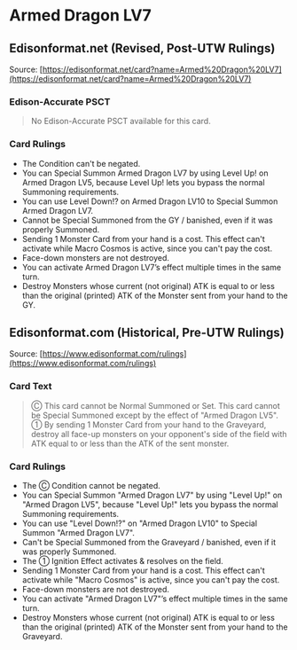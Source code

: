 # Armed Dragon LV7

## Edisonformat.net (Revised, Post-UTW Rulings)

Source: [https://edisonformat.net/card?name=Armed%20Dragon%20LV7](https://edisonformat.net/card?name=Armed%20Dragon%20LV7)

### Edison-Accurate PSCT

> No Edison-Accurate PSCT available for this card.

### Card Rulings

*   The Condition can't be negated.
*   You can Special Summon Armed Dragon LV7 by using Level Up! on Armed Dragon LV5, because Level Up! lets you bypass the normal Summoning requirements.
*   You can use Level Down!? on Armed Dragon LV10 to Special Summon Armed Dragon LV7.
*   Cannot be Special Summoned from the GY / banished, even if it was properly Summoned.
*   Sending 1 Monster Card from your hand is a cost. This effect can't activate while Macro Cosmos is active, since you can't pay the cost.
*   Face-down monsters are not destroyed.
*   You can activate Armed Dragon LV7’s effect multiple times in the same turn.
*   Destroy Monsters whose current (not original) ATK is equal to or less than the original (printed) ATK of the Monster sent from your hand to the GY.


## Edisonformat.com (Historical, Pre-UTW Rulings)

Source: [https://www.edisonformat.com/rulings](https://www.edisonformat.com/rulings)

### Card Text

> Ⓒ This card cannot be Normal Summoned or Set. This card cannot be Special Summoned except by the effect of "Armed Dragon LV5". ① By sending 1 Monster Card from your hand to the Graveyard, destroy all face-up monsters on your opponent's side of the field with ATK equal to or less than the ATK of the sent monster.

### Card Rulings

*   The Ⓒ Condition cannot be negated.
*   You can Special Summon "Armed Dragon LV7" by using "Level Up!" on "Armed Dragon LV5", because "Level Up!" lets you bypass the normal Summoning requirements.
*   You can use "Level Down!?" on "Armed Dragon LV10" to Special Summon "Armed Dragon LV7".
*   Can't be Special Summoned from the Graveyard / banished, even if it was properly Summoned.
*   The ① Ignition Effect activates & resolves on the field.
*   Sending 1 Monster Card from your hand is a cost. This effect can't activate while "Macro Cosmos" is active, since you can't pay the cost.
*   Face-down monsters are not destroyed.
*   You can activate "Armed Dragon LV7"’s effect multiple times in the same turn.
*   Destroy Monsters whose current (not original) ATK is equal to or less than the original (printed) ATK of the Monster sent from your hand to the Graveyard.


